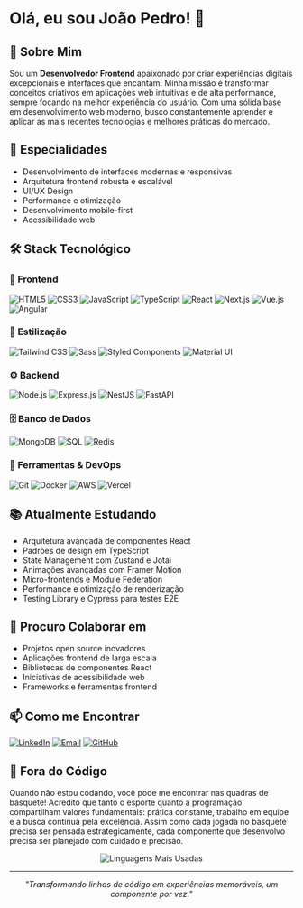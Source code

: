 # Olá, eu sou João Pedro! 👋



## 💫 Sobre Mim
Sou um **Desenvolvedor Frontend** apaixonado por criar experiências digitais excepcionais e interfaces que encantam. Minha missão é transformar conceitos criativos em aplicações web intuitivas e de alta performance, sempre focando na melhor experiência do usuário. Com uma sólida base em desenvolvimento web moderno, busco constantemente aprender e aplicar as mais recentes tecnologias e melhores práticas do mercado.

## 🚀 Especialidades
- Desenvolvimento de interfaces modernas e responsivas
- Arquitetura frontend robusta e escalável
- UI/UX Design
- Performance e otimização
- Desenvolvimento mobile-first
- Acessibilidade web

## 🛠️ Stack Tecnológico

### 🎨 Frontend
![HTML5](https://img.shields.io/badge/HTML5-E34F26?style=for-the-badge&logo=html5&logoColor=white)
![CSS3](https://img.shields.io/badge/CSS3-1572B6?style=for-the-badge&logo=css3&logoColor=white)
![JavaScript](https://img.shields.io/badge/JavaScript-F7DF1E?style=for-the-badge&logo=javascript&logoColor=black)
![TypeScript](https://img.shields.io/badge/TypeScript-3178C6?style=for-the-badge&logo=typescript&logoColor=white)
![React](https://img.shields.io/badge/React-20232A?style=for-the-badge&logo=react&logoColor=61DAFB)
![Next.js](https://img.shields.io/badge/Next.js-000000?style=for-the-badge&logo=next.js&logoColor=white)
![Vue.js](https://img.shields.io/badge/Vue.js-35495E?style=for-the-badge&logo=vue.js&logoColor=4FC08D)
![Angular](https://img.shields.io/badge/Angular-DD0031?style=for-the-badge&logo=angular&logoColor=white)

### 🎯 Estilização
![Tailwind CSS](https://img.shields.io/badge/Tailwind_CSS-38B2AC?style=for-the-badge&logo=tailwind-css&logoColor=white)
![Sass](https://img.shields.io/badge/Sass-CC6699?style=for-the-badge&logo=sass&logoColor=white)
![Styled Components](https://img.shields.io/badge/Styled_Components-DB7093?style=for-the-badge&logo=styled-components&logoColor=white)
![Material UI](https://img.shields.io/badge/Material_UI-0081CB?style=for-the-badge&logo=material-ui&logoColor=white)

### ⚙️ Backend
![Node.js](https://img.shields.io/badge/Node.js-339933?style=for-the-badge&logo=node.js&logoColor=white)
![Express.js](https://img.shields.io/badge/Express.js-000000?style=for-the-badge&logo=express&logoColor=white)
![NestJS](https://img.shields.io/badge/NestJS-E0234E?style=for-the-badge&logo=nestjs&logoColor=white)
![FastAPI](https://img.shields.io/badge/FastAPI-009688?style=for-the-badge&logo=fastapi&logoColor=white)

### 🗄️ Banco de Dados
![MongoDB](https://img.shields.io/badge/MongoDB-4EA94B?style=for-the-badge&logo=mongodb&logoColor=white)
![SQL](https://img.shields.io/badge/SQL-4479A1?style=for-the-badge&logo=mysql&logoColor=white)
![Redis](https://img.shields.io/badge/Redis-DC382D?style=for-the-badge&logo=redis&logoColor=white)

### 🔧 Ferramentas & DevOps
![Git](https://img.shields.io/badge/Git-F05032?style=for-the-badge&logo=git&logoColor=white)
![Docker](https://img.shields.io/badge/Docker-2496ED?style=for-the-badge&logo=docker&logoColor=white)
![AWS](https://img.shields.io/badge/AWS-232F3E?style=for-the-badge&logo=amazon-aws&logoColor=white)
![Vercel](https://img.shields.io/badge/Vercel-000000?style=for-the-badge&logo=vercel&logoColor=white)

## 📚 Atualmente Estudando
- Arquitetura avançada de componentes React
- Padrões de design em TypeScript
- State Management com Zustand e Jotai
- Animações avançadas com Framer Motion
- Micro-frontends e Module Federation
- Performance e otimização de renderização
- Testing Library e Cypress para testes E2E

## 🤝 Procuro Colaborar em
- Projetos open source inovadores
- Aplicações frontend de larga escala
- Bibliotecas de componentes React
- Iniciativas de acessibilidade web
- Frameworks e ferramentas frontend

## 📫 Como me Encontrar
[![LinkedIn](https://img.shields.io/badge/LinkedIn-0077B5?style=for-the-badge&logo=linkedin&logoColor=white)](https://www.linkedin.com/in/joão-pedro-santos-e-silva-12b037331/)
[![Email](https://img.shields.io/badge/Email-D14836?style=for-the-badge&logo=gmail&logoColor=white)](mailto:joaopedrosantosesilva13@gmail.com)
[![GitHub](https://img.shields.io/badge/GitHub-100000?style=for-the-badge&logo=github&logoColor=white)](https://github.com/joaodorast)

## 🏀 Fora do Código
Quando não estou codando, você pode me encontrar nas quadras de basquete! Acredito que tanto o esporte quanto a programação compartilham valores fundamentais: prática constante, trabalho em equipe e a busca contínua pela excelência. Assim como cada jogada no basquete precisa ser pensada estrategicamente, cada componente que desenvolvo precisa ser planejado com cuidado e precisão.

<div align="center">
  <img src="https://github-readme-stats.vercel.app/api/top-langs/?username=joaodorast&layout=compact&theme=dracula" alt="Linguagens Mais Usadas"/>
</div>

---

<div align="center">
  <i>"Transformando linhas de código em experiências memoráveis, um componente por vez."</i>
</div>
